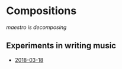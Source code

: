 # Compositions

_maestro is decomposing_

## Experiments in writing music

- [2018-03-18](2018-03-18.md)
